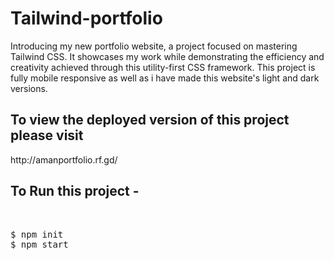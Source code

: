# Tailwind-portfolio
Introducing my new portfolio website, a project focused on mastering Tailwind CSS. It showcases my work while demonstrating the efficiency and creativity achieved through this utility-first CSS framework.
This project is fully mobile responsive as well as i have made this website's light and dark versions.

<h2>
  To view the deployed version of this project please visit
</h2>
  http://amanportfolio.rf.gd/


<h2>To Run this project - </h2>
<br>
<pre>
$ npm init
$ npm start
</pre>

